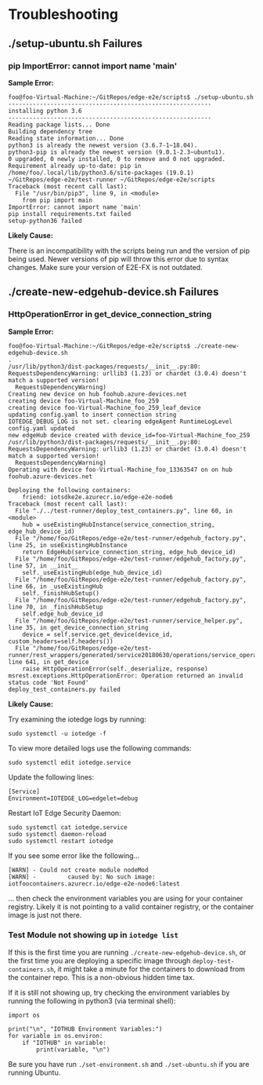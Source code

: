 # Troubleshooting

## ./setup-ubuntu.sh Failures

### pip ImportError: cannot import name 'main'

**Sample Error:**

```
foo@foo-Virtual-Machine:~/GitRepos/edge-e2e/scripts$ ./setup-ubuntu.sh
----------------------------------------------------------
installing python 3.6
----------------------------------------------------------
Reading package lists... Done
Building dependency tree
Reading state information... Done
python3 is already the newest version (3.6.7-1~18.04).
python3-pip is already the newest version (9.0.1-2.3~ubuntu1).
0 upgraded, 0 newly installed, 0 to remove and 0 not upgraded.
Requirement already up-to-date: pip in /home/foo/.local/lib/python3.6/site-packages (19.0.1)
~/GitRepos/edge-e2e/test-runner ~/GitRepos/edge-e2e/scripts
Traceback (most recent call last):
  File "/usr/bin/pip3", line 9, in <module>
    from pip import main
ImportError: cannot import name 'main'
pip install requirements.txt failed
setup-python36 failed
```

**Likely Cause:**

There is an incompatibility with the scripts being run and the version of pip being used. Newer versions of pip will throw this error due to syntax changes. Make sure your version of E2E-FX is not outdated. 

## ./create-new-edgehub-device.sh Failures

### HttpOperationError in get_device_connection_string

**Sample Error:**

```
foo@foo-Virtual-Machine:~/GitRepos/edge-e2e/scripts$ ./create-new-edgehub-device.sh
.
/usr/lib/python3/dist-packages/requests/__init__.py:80: RequestsDependencyWarning: urllib3 (1.23) or chardet (3.0.4) doesn't match a supported version!
  RequestsDependencyWarning)
Creating new device on hub foohub.azure-devices.net
creating device foo-Virtual-Machine_foo_259
creating device foo-Virtual-Machine_foo_259_leaf_device
updating config.yaml to insert connection string
IOTEDGE_DEBUG_LOG is not set. clearing edgeAgent RuntimeLogLevel
config.yaml updated
new edgeHub device created with device_id=foo-Virtual-Machine_foo_259
/usr/lib/python3/dist-packages/requests/__init__.py:80: RequestsDependencyWarning: urllib3 (1.23) or chardet (3.0.4) doesn't match a supported version!
  RequestsDependencyWarning)
Operating with device foo-Virtual-Machine_foo_13363547 on on hub foohub.azure-devices.net

Deploying the following containers:
    friend: iotsdke2e.azurecr.io/edge-e2e-node6
Traceback (most recent call last):
  File "./../test-runner/deploy_test_containers.py", line 60, in <module>
    hub = useExistingHubInstance(service_connection_string, edge_hub_device_id)
  File "/home/foo/GitRepos/edge-e2e/test-runner/edgehub_factory.py", line 25, in useExistingHubInstance
    return EdgeHub(service_connection_string, edge_hub_device_id)
  File "/home/foo/GitRepos/edge-e2e/test-runner/edgehub_factory.py", line 57, in __init__
    self._useExistingHub(edge_hub_device_id)
  File "/home/foo/GitRepos/edge-e2e/test-runner/edgehub_factory.py", line 66, in _useExistingHub
    self._finishHubSetup()
  File "/home/foo/GitRepos/edge-e2e/test-runner/edgehub_factory.py", line 70, in _finishHubSetup
    self.edge_hub_device_id
  File "/home/foo/GitRepos/edge-e2e/test-runner/service_helper.py", line 35, in get_device_connection_string
    device = self.service.get_device(device_id, custom_headers=self.headers())
  File "/home/foo/GitRepos/edge-e2e/test-runner/rest_wrappers/generated/service20180630/operations/service_operations.py", line 641, in get_device
    raise HttpOperationError(self._deserialize, response)
msrest.exceptions.HttpOperationError: Operation returned an invalid status code 'Not Found'
deploy_test_containers.py failed

```

**Likely Cause:**

Try examining the iotedge logs by running: 

`sudo systemctl -u iotedge -f`

To view more detailed logs use the following commands:

```
sudo systemctl edit iotedge.service
```

Update the following lines:
```
[Service]
Environment=IOTEDGE_LOG=edgelet=debug
```

Restart IoT Edge Security Daemon:

```
sudo systemctl cat iotedge.service
sudo systemctl daemon-reload
sudo systemctl restart iotedge
```

If you see some error like the following...

```
[WARN] - Could not create module nodeMod
[WARN] -         caused by: No such image: iotfoocontainers.azurecr.io/edge-e2e-node6:latest
```

... then check the environment variables you are using for your container registry. Likely it is not pointing to a valid container registry, or the container image is just not there.

### Test Module not showing up in `iotedge list`

If this is the first time you are running `./create-new-edgehub-device.sh`, or the first time you are deploying a specific image through `deploy-test-containers.sh`, it might take a minute for the containers to download from the container repo. This is a non-obvious hidden time tax. 

If it is still not showing up, try checking the environment variables by running the following in python3 (via terminal shell):

```
import os

print("\n", "IOTHUB Environment Variables:")
for variable in os.environ:
    if "IOTHUB" in variable:
        print(variable, "\n")

```

Be sure you have run `./set-environment.sh` and `./set-ubuntu.sh` if you are running Ubuntu. 